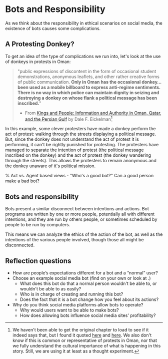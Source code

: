# Bots and Responsibility

As we think about the responsibility in ethical scenarios on social media, the existence of bots causes some complications.

## A Protesting Donkey?
To get an idea of the type of complications we run into, let's look at the use of donkeys in protests in Oman:
> "public expressions of discontent in the form of occasional student demonstrations, anonymous leaflets, and other rather creative forms of public communication. __Only in Oman has the occasional donkey…been used as a mobile billboard to express anti-regime sentiments. There is no way in which police can maintain dignity in seizing and destroying a donkey on whose flank a political message has been inscribed.__"
>
> - From [Kings and People: Information and Authority in Oman, Qatar, and the Persian Gulf](https://link.springer.com/chapter/10.1007/978-1-349-63443-9_12) by Dale F. Eickelman[^oman_citation_trouble]


[^oman_citation_trouble]: We haven't been able to get the original chapter to load to see if it indeed says that, but I found it quoted [here](https://web.archive.org/web/20110311231010/http://meria.idc.ac.il/journal/2004/issue3/jv8n3a1.html) and [here](https://www.theguardian.com/commentisfree/2011/mar/04/oman-sultan-qaboos-despot). We also don't know if this is common or representative of protests in Oman, nor that we fully understand the cultural importance of what is happening in this story. Still, we are using it at least as a thought experiment.

In this example, some clever protesters have made a donkey perform the act of protest: walking through the streets displaying a political message. But, since the donkey does not understand the act of protest it is performing, it can't be rightly punished for protesting. The protesters have managed to separate the intention of protest (the political message inscribed on the donkey) and the act of protest (the donkey wandering through the streets). This allows the protesters to remain anonymous and the donkey unaware of it's political mission.


% Act vs. Agent based views - "Who's a good bot?" Can a good person make a bad bot?

## Bots and responsibility

Bots present a similar disconnect between intentions and actions. Bot programs are written by one or more people, potentially all with different intentions, and they are run by others people, or sometimes scheduled by people to be run by computers.

This means we can analyze the ethics of the action of the bot, as well as the intentions of the various people involved, though those all might be disconnected.

## Reflection questions
- How are people’s expectations different for a bot and a “normal” user?
- Choose an example social media bot (find on your own or look at [](02_bot_examples.md).)
  - What does this bot do that a normal person wouldn't be able to, or wouldn't be able to as easily?
  - Who is in charge of creating and running this bot?
  - Does the fact that it is a bot change how you feel about its actions?
- Why do you think social media platforms allow bots to operate?
   - Why would users want to be able to make bots?
   - How does allowing bots influence social media sites' profitability?
